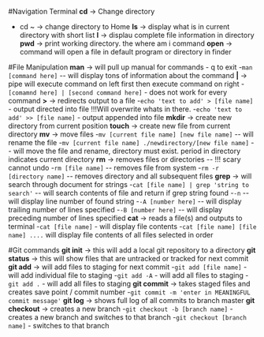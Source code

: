 #Navigation Terminal
**cd** -> Change directory
- cd ~ -> change directory to Home
**ls** -> display what is in current directory with short list
**l** -> displau complete file information in directory
**pwd** -> print working directory. the where am i command
**open** -> command will open a file in default program or directory in finder

#File Manipulation
**man** -> will pull up manual for commands - q to exit
-`man [command here]` -- will display tons of information about the command
**|** -> pipe will execute command on left first then execute command on right
-`[comamnd here] | [second command here]` - does not work for every command
**>** -> redirects output to a file
-`echo 'text to add' > [file name]` - output directed into file !!!Will overwrite whats in there.
-`echo 'text to add' >> [file name]` - output appended into file
**mkdir** -> create new directory from current position
**touch** -> create new file from current directory
**mv** -> move files
-`mv [current file name] [new file name]` -- will rename the file
-`mv [current file name] ./newdirectory/[new file name]` -- will move the file and rename, directory must exist. period in directory indicates current directory
**rm** -> removes files or directories -- !!! scary cannot undo
-`rm [file name]` -- removes file from system
-`rm -r [directory name]` -- removes directory and all subsequent files
**grep** -> will search through document for strings
-`cat [file name] | grep 'string to search'` -- will search contents of file and return if grep string found
-`-n` -- will display line number of found string
-`-A [number here]` -- will display trailing number of lines specified
-`-B [number here]` -- will display preceding number of lines specified
**cat** -> reads a file(s) and outputs to terminal
-`cat [file name]` - will display file contents
-`cat [file name] [file name] ....` will display file contents of all files selected in order

#Git commands
**git init** -> this will add a local git repository to a directory
**git status** -> this will show files that are untracked or tracked for next commit
**git add** -> will add files to staging for next commit
-`git add [file name]` - will add individual file to staging
-`git add -A` - will add all files to staging
-`git add .` - will add all files to staging
**git commit** -> takes staged files and creates save point / commit number
-`git commit -m 'enter in MEANINGFUL commit message'`
**git log** -> shows full log of all commits to branch master
**git checkout** -> creates a new branch
-`git checkout -b [branch name]` - creates a new branch and switches to that branch
-`git checkout [branch name]` - switches to that branch

